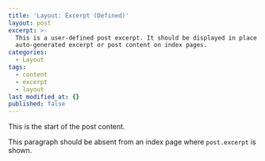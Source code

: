 ```yaml
---
title: 'Layout: Excerpt (Defined)'
layout: post
excerpt: >-
  This is a user-defined post excerpt. It should be displayed in place of the
  auto-generated excerpt or post content on index pages.
categories:
  - Layout
tags:
  - content
  - excerpt
  - layout
last_modified_at: {}
published: false
---
```


This is the start of the post content.

This paragraph should be absent from an index page where `post.excerpt` is shown.
